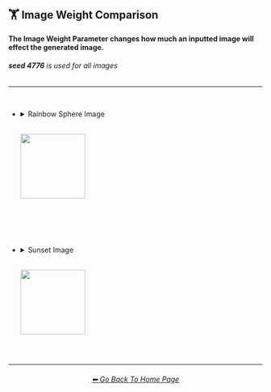 <h2>🏋️‍ Image Weight Comparison</h2>
<b>The Image Weight Parameter changes how much an inputted image will effect the generated image.</b>
<br>
<h6><b>seed 4776</b> is used for all images</h6>

<hr><!--------------->

<br>

- <details><summary>Rainbow Sphere Image<p><br><img src="https://github.com/willwulfken/MidJourney-Styles-and-Keywords-Reference/blob/main/Images/MJ_V2/Summary_Images/Image_Weight_Comparison/Input_Images/inputimg_sphere_rainbow_512x.png?raw=true" width="128" /></p></summary><p><div align="center">

	<table>
		<tr align=center valign=middle>
			<th>Style</th>
			<th>--iw -1</th>
			<th>--iw -0.5</th>
			<th> </th>
			<th>--iw 0.25</th>
			<th>--iw 0.5</th>
			<th>--iw 0.75</th>
			<th>--iw 1</th>
			<th>--iw 2</th>
		</tr>
		<tr align=center valign=middle>
			<td>
				Bubble Design
			</td>
			<td>
				<img src="https://github.com/willwulfken/MidJourney-Styles-and-Keywords-Reference/blob/main/Images/MJ_V2/Summary_Images/Image_Weight_Comparison/sphererainbow_BubbleDesign_--iw-1.png?raw=true" width="256" />
			</td>
			<td>
				<img src="https://github.com/willwulfken/MidJourney-Styles-and-Keywords-Reference/blob/main/Images/MJ_V2/Summary_Images/Image_Weight_Comparison/sphererainbow_BubbleDesign_--iw-0.5.png?raw=true" width="256" />
			</td>
			<td>
				 <br>
			</td>
			<td>
				<img src="https://github.com/willwulfken/MidJourney-Styles-and-Keywords-Reference/blob/main/Images/MJ_V2/Summary_Images/Image_Weight_Comparison/sphererainbow_BubbleDesign_--iw0.25.png?raw=true" width="256" />
			</td>
			<td>
				<img src="https://github.com/willwulfken/MidJourney-Styles-and-Keywords-Reference/blob/main/Images/MJ_V2/Summary_Images/Image_Weight_Comparison/sphererainbow_BubbleDesign_--iw0.5.png?raw=true" width="256" />
			</td>
			<td>
				<img src="https://github.com/willwulfken/MidJourney-Styles-and-Keywords-Reference/blob/main/Images/MJ_V2/Summary_Images/Image_Weight_Comparison/sphererainbow_BubbleDesign_--iw0.75.png?raw=true" width="256" />
			</td>
			<td>
				<img src="https://github.com/willwulfken/MidJourney-Styles-and-Keywords-Reference/blob/main/Images/MJ_V2/Summary_Images/Image_Weight_Comparison/sphererainbow_BubbleDesign_--iw1.png?raw=true" width="256" />
			</td>
			<td>
				<img src="https://github.com/willwulfken/MidJourney-Styles-and-Keywords-Reference/blob/main/Images/MJ_V2/Summary_Images/Image_Weight_Comparison/sphererainbow_BubbleDesign_--iw2.png?raw=true" width="256" />
			</td>
		</tr>
		<tr align=center valign=middle>
			<td>
				Mandelbulb
			</td>
			<td>
				<img src="https://github.com/willwulfken/MidJourney-Styles-and-Keywords-Reference/blob/main/Images/MJ_V2/Summary_Images/Image_Weight_Comparison/sphererainbow_Mandelbulb_--iw-1.png?raw=true" width="256" />
			</td>
			<td>
				<img src="https://github.com/willwulfken/MidJourney-Styles-and-Keywords-Reference/blob/main/Images/MJ_V2/Summary_Images/Image_Weight_Comparison/sphererainbow_Mandelbulb_--iw-0.5.png?raw=true" width="256" />
			</td>
			<td>
				<br>
			</td>
			<td>
				<img src="https://github.com/willwulfken/MidJourney-Styles-and-Keywords-Reference/blob/main/Images/MJ_V2/Summary_Images/Image_Weight_Comparison/sphererainbow_Mandelbulb_--iw0.25.png?raw=true" width="256" />
			</td>
			<td>
				<img src="https://github.com/willwulfken/MidJourney-Styles-and-Keywords-Reference/blob/main/Images/MJ_V2/Summary_Images/Image_Weight_Comparison/sphererainbow_Mandelbulb_--iw0.5.png?raw=true" width="256" />
			</td>
			<td>
				<img src="https://github.com/willwulfken/MidJourney-Styles-and-Keywords-Reference/blob/main/Images/MJ_V2/Summary_Images/Image_Weight_Comparison/sphererainbow_Mandelbulb_--iw0.75.png?raw=true" width="256" />
			</td>
			<td>
				<img src="https://github.com/willwulfken/MidJourney-Styles-and-Keywords-Reference/blob/main/Images/MJ_V2/Summary_Images/Image_Weight_Comparison/sphererainbow_Mandelbulb_--iw1.png?raw=true" width="256" />
			</td>
			<td>
				<img src="https://github.com/willwulfken/MidJourney-Styles-and-Keywords-Reference/blob/main/Images/MJ_V2/Summary_Images/Image_Weight_Comparison/sphererainbow_Mandelbulb_--iw2.png?raw=true" width="256" />
			</td>
		</tr>
		<tr align=center valign=middle>
			<td>
				Databending
			</td>
			<td>
				<img src="https://github.com/willwulfken/MidJourney-Styles-and-Keywords-Reference/blob/main/Images/MJ_V2/Summary_Images/Image_Weight_Comparison/sphererainbow_Databending_--iw-1.png?raw=true" width="256" />
			</td>
			<td>
				<img src="https://github.com/willwulfken/MidJourney-Styles-and-Keywords-Reference/blob/main/Images/MJ_V2/Summary_Images/Image_Weight_Comparison/sphererainbow_Databending_--iw-0.5.png?raw=true" width="256" />
			</td>
			<td>
				<br>
			</td>
			<td>
				<img src="https://github.com/willwulfken/MidJourney-Styles-and-Keywords-Reference/blob/main/Images/MJ_V2/Summary_Images/Image_Weight_Comparison/sphererainbow_Databending_--iw0.25.png?raw=true" width="256" />
			</td>
			<td>
				<img src="https://github.com/willwulfken/MidJourney-Styles-and-Keywords-Reference/blob/main/Images/MJ_V2/Summary_Images/Image_Weight_Comparison/sphererainbow_Databending_--iw0.5.png?raw=true" width="256" />
			</td>
			<td>
				<img src="https://github.com/willwulfken/MidJourney-Styles-and-Keywords-Reference/blob/main/Images/MJ_V2/Summary_Images/Image_Weight_Comparison/sphererainbow_Databending_--iw0.75.png?raw=true" width="256" />
			</td>
			<td>
				<img src="https://github.com/willwulfken/MidJourney-Styles-and-Keywords-Reference/blob/main/Images/MJ_V2/Summary_Images/Image_Weight_Comparison/sphererainbow_Databending_--iw1.png?raw=true" width="256" />
			</td>
			<td>
				<img src="https://github.com/willwulfken/MidJourney-Styles-and-Keywords-Reference/blob/main/Images/MJ_V2/Summary_Images/Image_Weight_Comparison/sphererainbow_Databending_--iw2.png?raw=true" width="256" />
			</td>
		</tr>
		<tr align=center valign=middle>
			<td>
				Spray Paint
			</td>
			<td>
				<img src="https://github.com/willwulfken/MidJourney-Styles-and-Keywords-Reference/blob/main/Images/MJ_V2/Summary_Images/Image_Weight_Comparison/sphererainbow_SprayPaint_--iw-1.png?raw=true" width="256" />
			</td>
			<td>
				<img src="https://github.com/willwulfken/MidJourney-Styles-and-Keywords-Reference/blob/main/Images/MJ_V2/Summary_Images/Image_Weight_Comparison/sphererainbow_SprayPaint_--iw-0.5.png?raw=true" width="256" />
			</td>
			<td>
				<br>
			</td>
			<td>
				<img src="https://github.com/willwulfken/MidJourney-Styles-and-Keywords-Reference/blob/main/Images/MJ_V2/Summary_Images/Image_Weight_Comparison/sphererainbow_SprayPaint_--iw0.25.png?raw=true" width="256" />
			</td>
			<td>
				<img src="https://github.com/willwulfken/MidJourney-Styles-and-Keywords-Reference/blob/main/Images/MJ_V2/Summary_Images/Image_Weight_Comparison/sphererainbow_SprayPaint_--iw0.5.png?raw=true" width="256" />
			</td>
			<td>
				<img src="https://github.com/willwulfken/MidJourney-Styles-and-Keywords-Reference/blob/main/Images/MJ_V2/Summary_Images/Image_Weight_Comparison/sphererainbow_SprayPaint_--iw0.75.png?raw=true" width="256" />
			</td>
			<td>
				<img src="https://github.com/willwulfken/MidJourney-Styles-and-Keywords-Reference/blob/main/Images/MJ_V2/Summary_Images/Image_Weight_Comparison/sphererainbow_SprayPaint_--iw1.png?raw=true" width="256" />
			</td>
			<td>
				<img src="https://github.com/willwulfken/MidJourney-Styles-and-Keywords-Reference/blob/main/Images/MJ_V2/Summary_Images/Image_Weight_Comparison/sphererainbow_SprayPaint_--iw2.png?raw=true" width="256" />
			</td>
		</tr>
	</table>

  </div></p></details>


<br><br><br>


- <details><summary>Sunset Image<p><br><img src="https://github.com/willwulfken/MidJourney-Styles-and-Keywords-Reference/blob/main/Images/MJ_V2/Summary_Images/Image_Weight_Comparison/Input_Images/inputimg_sunset_512x.png?raw=true" width="128" /></p></summary><p><div align="center">

	<table>
		<tr align=center valign=middle>
			<th>Style</th>
			<th>--iw -1</th>
			<th>--iw -0.5</th>
			<th> </th>
			<th>--iw 0.25</th>
			<th>--iw 0.5</th>
			<th>--iw 0.75</th>
			<th>--iw 1</th>
			<th>--iw 2</th>
		</tr>
		<tr align=center valign=middle>
			<td>
				Bubble Design
			</td>
			<td>
				<img src="https://github.com/willwulfken/MidJourney-Styles-and-Keywords-Reference/blob/main/Images/MJ_V2/Summary_Images/Image_Weight_Comparison/sunset_BubbleDesign_--iw-1.png?raw=true" width="256" />
			</td>
			<td>
				<img src="https://github.com/willwulfken/MidJourney-Styles-and-Keywords-Reference/blob/main/Images/MJ_V2/Summary_Images/Image_Weight_Comparison/sunset_BubbleDesign_--iw-0.5.png?raw=true" width="256" />
			</td>
			<td>
				<br>
			</td>
			<td>
				<img src="https://github.com/willwulfken/MidJourney-Styles-and-Keywords-Reference/blob/main/Images/MJ_V2/Summary_Images/Image_Weight_Comparison/sunset_BubbleDesign_--iw0.25.png?raw=true" width="256" />
			</td>
			<td>
				<img src="https://github.com/willwulfken/MidJourney-Styles-and-Keywords-Reference/blob/main/Images/MJ_V2/Summary_Images/Image_Weight_Comparison/sunset_BubbleDesign_--iw0.5.png?raw=true" width="256" />
			</td>
			<td>
				<img src="https://github.com/willwulfken/MidJourney-Styles-and-Keywords-Reference/blob/main/Images/MJ_V2/Summary_Images/Image_Weight_Comparison/sunset_BubbleDesign_--iw0.75.png?raw=true" width="256" />
			</td>
			<td>
				<img src="https://github.com/willwulfken/MidJourney-Styles-and-Keywords-Reference/blob/main/Images/MJ_V2/Summary_Images/Image_Weight_Comparison/sunset_BubbleDesign_--iw1.png?raw=true" width="256" />
			</td>
			<td>
				<img src="https://github.com/willwulfken/MidJourney-Styles-and-Keywords-Reference/blob/main/Images/MJ_V2/Summary_Images/Image_Weight_Comparison/sunset_BubbleDesign_--iw2.png?raw=true" width="256" />
			</td>
		</tr>
		<tr align=center valign=middle>
			<td>
				Mandelbulb
			</td>
			<td>
				<img src="https://github.com/willwulfken/MidJourney-Styles-and-Keywords-Reference/blob/main/Images/MJ_V2/Summary_Images/Image_Weight_Comparison/sunset_Mandelbulb_--iw-1.png?raw=true" width="256" />
			</td>
			<td>
				<img src="https://github.com/willwulfken/MidJourney-Styles-and-Keywords-Reference/blob/main/Images/MJ_V2/Summary_Images/Image_Weight_Comparison/sunset_Mandelbulb_--iw-0.5.png?raw=true" width="256" />
			</td>
			<td>
				<br>
			</td>
			<td>
				<img src="https://github.com/willwulfken/MidJourney-Styles-and-Keywords-Reference/blob/main/Images/MJ_V2/Summary_Images/Image_Weight_Comparison/sunset_Mandelbulb_--iw0.25.png?raw=true" width="256" />
			</td>
			<td>
				<img src="https://github.com/willwulfken/MidJourney-Styles-and-Keywords-Reference/blob/main/Images/MJ_V2/Summary_Images/Image_Weight_Comparison/sunset_Mandelbulb_--iw0.5.png?raw=true" width="256" />
			</td>
			<td>
				<img src="https://github.com/willwulfken/MidJourney-Styles-and-Keywords-Reference/blob/main/Images/MJ_V2/Summary_Images/Image_Weight_Comparison/sunset_Mandelbulb_--iw0.75.png?raw=true" width="256" />
			</td>
			<td>
				<img src="https://github.com/willwulfken/MidJourney-Styles-and-Keywords-Reference/blob/main/Images/MJ_V2/Summary_Images/Image_Weight_Comparison/sunset_Mandelbulb_--iw1.png?raw=true" width="256" />
			</td>
			<td>
				<img src="https://github.com/willwulfken/MidJourney-Styles-and-Keywords-Reference/blob/main/Images/MJ_V2/Summary_Images/Image_Weight_Comparison/sunset_Mandelbulb_--iw2.png?raw=true" width="256" />
			</td>
		</tr>
		<tr align=center valign=middle>
			<td>
				Databending
			</td>
			<td>
				<img src="https://github.com/willwulfken/MidJourney-Styles-and-Keywords-Reference/blob/main/Images/MJ_V2/Summary_Images/Image_Weight_Comparison/sunset_Databending_--iw-1.png?raw=true" width="256" />
			</td>
			<td>
				<img src="https://github.com/willwulfken/MidJourney-Styles-and-Keywords-Reference/blob/main/Images/MJ_V2/Summary_Images/Image_Weight_Comparison/sunset_Databending_--iw-0.5.png?raw=true" width="256" />
			</td>
			<td>
				<br>
			</td>
			<td>
				<img src="https://github.com/willwulfken/MidJourney-Styles-and-Keywords-Reference/blob/main/Images/MJ_V2/Summary_Images/Image_Weight_Comparison/sunset_Databending_--iw0.25.png?raw=true" width="256" />
			</td>
			<td>
				<img src="https://github.com/willwulfken/MidJourney-Styles-and-Keywords-Reference/blob/main/Images/MJ_V2/Summary_Images/Image_Weight_Comparison/sunset_Databending_--iw0.5.png?raw=true" width="256" />
			</td>
			<td>
				<img src="https://github.com/willwulfken/MidJourney-Styles-and-Keywords-Reference/blob/main/Images/MJ_V2/Summary_Images/Image_Weight_Comparison/sunset_Databending_--iw0.75.png?raw=true" width="256" />
			</td>
			<td>
				<img src="https://github.com/willwulfken/MidJourney-Styles-and-Keywords-Reference/blob/main/Images/MJ_V2/Summary_Images/Image_Weight_Comparison/sunset_Databending_--iw1.png?raw=true" width="256" />
			</td>
			<td>
				<img src="https://github.com/willwulfken/MidJourney-Styles-and-Keywords-Reference/blob/main/Images/MJ_V2/Summary_Images/Image_Weight_Comparison/sunset_Databending_--iw2.png?raw=true" width="256" />
			</td>
		</tr>
		<tr align=center valign=middle>
			<td>
				Spray Paint
			</td>
			<td>
				<img src="https://github.com/willwulfken/MidJourney-Styles-and-Keywords-Reference/blob/main/Images/MJ_V2/Summary_Images/Image_Weight_Comparison/sunset_SprayPaint_--iw-1.png?raw=true" width="256" />
			</td>
			<td>
				<img src="https://github.com/willwulfken/MidJourney-Styles-and-Keywords-Reference/blob/main/Images/MJ_V2/Summary_Images/Image_Weight_Comparison/sunset_SprayPaint_--iw-0.5.png?raw=true" width="256" />
			</td>
			<td>
				<br>
			</td>
			<td>
				<img src="https://github.com/willwulfken/MidJourney-Styles-and-Keywords-Reference/blob/main/Images/MJ_V2/Summary_Images/Image_Weight_Comparison/sunset_SprayPaint_--iw0.25.png?raw=true" width="256" />
			</td>
			<td>
				<img src="https://github.com/willwulfken/MidJourney-Styles-and-Keywords-Reference/blob/main/Images/MJ_V2/Summary_Images/Image_Weight_Comparison/sunset_SprayPaint_--iw0.5.png?raw=true" width="256" />
			</td>
			<td>
				<img src="https://github.com/willwulfken/MidJourney-Styles-and-Keywords-Reference/blob/main/Images/MJ_V2/Summary_Images/Image_Weight_Comparison/sunset_SprayPaint_--iw0.75.png?raw=true" width="256" />
			</td>
			<td>
				<img src="https://github.com/willwulfken/MidJourney-Styles-and-Keywords-Reference/blob/main/Images/MJ_V2/Summary_Images/Image_Weight_Comparison/sunset_SprayPaint_--iw1.png?raw=true" width="256" />
			</td>
			<td>
				<img src="https://github.com/willwulfken/MidJourney-Styles-and-Keywords-Reference/blob/main/Images/MJ_V2/Summary_Images/Image_Weight_Comparison/sunset_SprayPaint_--iw2.png?raw=true" width="256" />
			</td>
		</tr>
	</table>

  </div></p></details>

<br>

<hr><!--------------->
<div align="center">
<h6><a href="https://github.com/willwulfken/MidJourney-Styles-and-Keywords-Reference/blob/main/README.md">⬅ Go Back To Home Page</a></h6>
</div>
